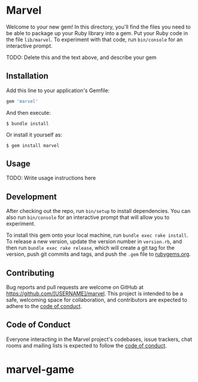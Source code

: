 # Marvel

Welcome to your new gem! In this directory, you'll find the files you need to be able to package up your Ruby library into a gem. Put your Ruby code in the file `lib/marvel`. To experiment with that code, run `bin/console` for an interactive prompt.

TODO: Delete this and the text above, and describe your gem

## Installation

Add this line to your application's Gemfile:

```ruby
gem 'marvel'
```

And then execute:

    $ bundle install

Or install it yourself as:

    $ gem install marvel

## Usage

TODO: Write usage instructions here

## Development

After checking out the repo, run `bin/setup` to install dependencies. You can also run `bin/console` for an interactive prompt that will allow you to experiment.

To install this gem onto your local machine, run `bundle exec rake install`. To release a new version, update the version number in `version.rb`, and then run `bundle exec rake release`, which will create a git tag for the version, push git commits and tags, and push the `.gem` file to [rubygems.org](https://rubygems.org).

## Contributing

Bug reports and pull requests are welcome on GitHub at https://github.com/[USERNAME]/marvel. This project is intended to be a safe, welcoming space for collaboration, and contributors are expected to adhere to the [code of conduct](https://github.com/[USERNAME]/marvel/blob/master/CODE_OF_CONDUCT.md).


## Code of Conduct

Everyone interacting in the Marvel project's codebases, issue trackers, chat rooms and mailing lists is expected to follow the [code of conduct](https://github.com/[USERNAME]/marvel/blob/master/CODE_OF_CONDUCT.md).
# marvel-game
